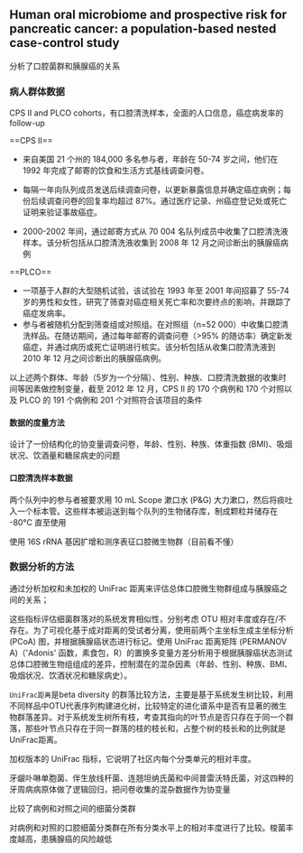 ## Human oral microbiome and prospective risk for pancreatic cancer: a population-based nested case-control study



分析了口腔菌群和胰腺癌的关系



### 病人群体数据

CPS II and PLCO cohorts，有口腔清洗样本，全面的人口信息，癌症病发率的follow-up 

==CPS II==

+  来自美国 21 个州的 184,000 多名参与者，年龄在 50-74 岁之间，他们在 1992 年完成了邮寄的饮食和生活方式基线调查问卷。

+  每隔一年向队列成员发送后续调查问卷，以更新暴露信息并确定癌症病例；每份后续调查问卷的回复率均超过 87%。通过医疗记录、州癌症登记处或死亡证明来验证事故癌症。

+ 2000-2002 年间，通过邮寄方式从 70 004 名队列成员中收集了口腔清洗液样本。该分析包括从口腔清洗液收集到 2008 年 12 月之间诊断出的胰腺癌病例

==PLCO== 

+ 一项基于人群的大型随机试验，该试验在 1993 年至 2001 年间招募了 55-74 岁的男性和女性，研究了筛查对癌症相关死亡率和次要终点的影响，并跟踪了癌症发病率。
+ 参与者被随机分配到筛查组或对照组。在对照组（n=52 000）中收集口腔清洗样品。在随访期间，通过每年邮寄的调查问卷（>95% 的随访率）确定新发癌症，并通过病历或死亡证明进行核实。该分析包括从收集口腔清洗液到 2010 年 12 月之间诊断出的胰腺癌病例。



以上述两个群体、年龄（5岁为一个分隔）、性别、种族、口腔清洗数据的收集时间等因素做控制变量，截至 2012 年 12 月，CPS II 的 170 个病例和 170 个对照以及 PLCO 的 191 个病例和 201 个对照符合该项目的条件



#### 数据的度量方法

设计了一份结构化的协变量调查问卷，年龄、性别、种族、体重指数 (BMI)、吸烟状况、饮酒量和糖尿病史的问题



#### 口腔清洗样本数据

两个队列中的参与者被要求用 10 mL Scope 漱口水 (P&G) 大力漱口，然后将痰吐入一个标本管。这些样本被运送到每个队列的生物储存库，制成颗粒并储存在 -80°C 直至使用



使用 16S rRNA 基因扩增和测序表征口腔微生物群（目前看不懂）



### 数据分析的方法

通过分析加权和未加权的 UniFrac 距离来评估总体口腔微生物群组成与胰腺癌之间的关系；

这些指标评估细菌群落对的系统发育相似性，分别考虑 OTU 相对丰度或存在/不存在。为了可视化基于成对距离的受试者分离，使用前两个主坐标生成主坐标分析 (PCoA) 图，并根据胰腺癌状态进行标记。使用 UniFrac 距离矩阵 (PERMANOV A)（'Adonis' 函数，素食包，R）的置换多变量方差分析用于根据胰腺癌状态测试总体口腔微生物组组成的差异，控制潜在的混杂因素（年龄、性别、种族、BMI、吸烟状况、饮酒状况和糖尿病史）。

`UniFrac距离`是beta diversity 的群落比较方法，主要是基于系统发生树比较，利用不同样品中OTU代表序列构建进化树，比较特定的进化谱系中是否有显著的微生物群落差异。对于系统发生树所有枝，考查其指向的叶节点是否只存在于同一个群落，那些叶节点只存在于同一群落的枝的枝长和，占整个树的枝长和的比例就是UniFrac距离。

加权版本的 UniFrac 指标，它说明了社区内每个分类单元的相对丰度。



牙龈卟啉单胞菌、伴生放线杆菌、连翘坦纳氏菌和中间普雷沃特氏菌，对这四种的牙周病病原体做了逻辑回归，把问卷收集的混杂数据作为协变量

比较了病例和对照之间的细菌分类群

对病例和对照的口腔细菌分类群在所有分类水平上的相对丰度进行了比较。梭菌丰度越高，患胰腺癌的风险越低